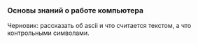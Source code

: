 ### Основы знаний о работе компьютера

Черновик:
рассказать об ascii и что считается текстом, а что контрольными символами.

